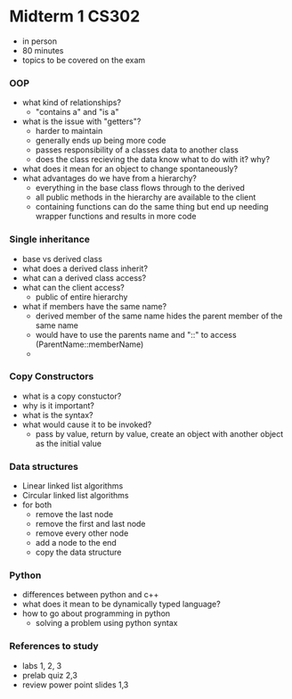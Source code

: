 # Midterm 1 CS302
- in person
- 80 minutes
- topics to be covered on the exam

### OOP
- what kind of relationships?
  - "contains a" and "is a"
- what is the issue with "getters"?
  - harder to maintain
  - generally ends up being more code
  - passes responsibility of a classes data to another class
  - does the class recieving the data know what to do with it? why?
- what does it mean for an object to change spontaneously?
- what advantages do we have from a hierarchy?
  - everything in the base class flows through to the derived
  - all public methods in the hierarchy are available to the client
  - containing functions can do the same thing but end up needing wrapper functions and results in more code


### Single inheritance
- base vs derived class
- what does a derived class inherit?
- what can a derived class access?
- what can the client access?
  - public of entire hierarchy
- what if members have the same name?
  - derived member of the same name hides the parent member of the same name
  - would have to use the parents name and "::" to access (ParentName::memberName)
  -


### Copy Constructors
- what is a copy constuctor?
- why is it important?
- what is the syntax?
- what would cause it to be invoked?
  - pass by value, return by value, create an object with another object as the initial value 

### Data structures
- Linear linked list algorithms
- Circular linked list algorithms
- for both
  - remove the last node
  - remove the first and last node
  - remove every other node
  - add a node to the end
  - copy the data structure

### Python
- differences between python and c++
- what does it mean to be dynamically typed language?
- how to go about programming in python
  - solving a problem using python syntax

### References to study
- labs 1, 2, 3
- prelab quiz 2,3
- review power point slides 1,3


